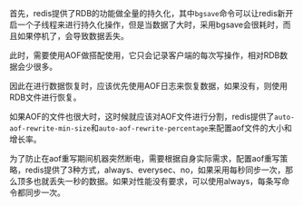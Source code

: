 首先，redis提供了RDB的功能做全量的持久化，其中`bgsave`命令可以让redis新开启一个子线程来进行持久化操作，但是当数据了大时，采用bgsave会很耗时，而且如果停机了，会导致数据丢失。

此时，需要使用AOF做搭配使用，它只会记录客户端的每次写操作，相对RDB数据会少很多。

因此在进行数据恢复时，应该优先使用AOF日志来恢复数据，如果没有，则使用RDB文件进行恢复。

如果AOF的文件也很大时，这时候就应该对AOF文件进行分割，redis提供了`auto-aof-rewrite-min-size`和`auto-aof-rewrite-percentage`来配置aof文件的大小和增长率。

为了防止在aof重写期间机器突然断电，需要根据自身实际需求，配置aof重写策略，redis提供了3种方式，always、everysec、no，如果采用每秒同步一次，那么顶多也就丢失一秒的数据。如果对性能没有要求，可以使用always，每条写命令都同步一次。
